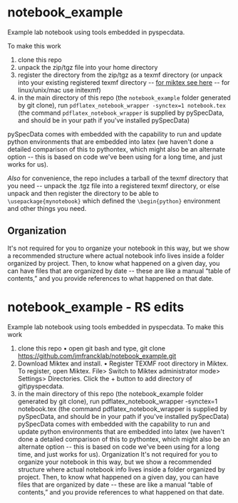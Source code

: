 # notebook_example
Example lab notebook using tools embedded in pyspecdata.

To make this work

1.  clone this repo
2.  unpack the zip/tgz file into your home directory
3.  register the directory from the zip/tgz as a texmf directory (or unpack into your existing registered texmf directory -- [for miktex see here](https://miktex.org/kb/texmf-roots) -- for linux/unix/mac use initexmf)
4.  in the main directory of this repo (the `notebook_example` folder generated by git clone), run `pdflatex_notebook_wrapper -synctex=1 notebook.tex` (the command `pdflatex_notebook_wrapper` is supplied by pySpecData, and should be in your path if you've installed pySpecData)

pySpecData comes with embedded with the capability to run and update python environments that are embedded into latex (we haven't done a detailed comparison of this to pythontex, which might also be an alternate option -- this is based on code we've been using for a long time, and just works for us).

*Also* for convenience, the repo includes a tarball of the texmf directory that you need -- unpack the .tgz file into a registered texmf directory, or else unpack and then register the directory to be able to `\usepackage{mynotebook}` which defined the `\begin{python}` environment and other things you need.

## Organization

It's not required for you to organize your notebook in this way, but we show a recommended structure where actual notebook info lives inside a folder organized by project.
Then, to know what happened on a given day, you can have files that are organized by date -- these are like a manual “table of contents,” and you provide references to what happened on that date.

# notebook_example - RS edits
Example lab notebook using tools embedded in pyspecdata.
To make this work
1.	clone this repo 
•	open git bash and type, git clone https://github.com/jmfrancklab/notebook_example.git
2.	Download Miktex and install. 
•	Register TEXMF root directory in Miktex. To register, open Miktex. File> Switch to Miktex administrator mode> Settings> Directories. Click the + button to add directory of git\pyspecdata. 
3.	in the main directory of this repo (the notebook_example folder generated by git clone), run pdflatex_notebook_wrapper -synctex=1 notebook.tex (the command pdflatex_notebook_wrapper is supplied by pySpecData, and should be in your path if you've installed pySpecData)
pySpecData comes with embedded with the capability to run and update python environments that are embedded into latex (we haven't done a detailed comparison of this to pythontex, which might also be an alternate option -- this is based on code we've been using for a long time, and just works for us).
Organization
It's not required for you to organize your notebook in this way, but we show a recommended structure where actual notebook info lives inside a folder organized by project. Then, to know what happened on a given day, you can have files that are organized by date -- these are like a manual “table of contents,” and you provide references to what happened on that date.





